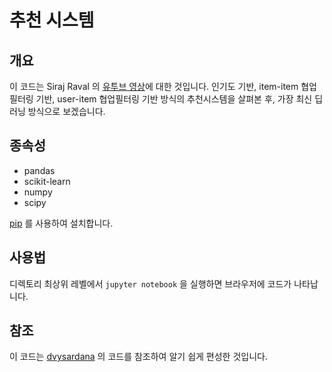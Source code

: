 # 추천 시스템


## 개요

이 코드는 Siraj Raval 의 [유투브 영상](https://youtu.be/18adykNGhHU)에 대한 것입니다. 인기도 기반, item-item 협업필터링 기반, user-item 협업필터링 기반 방식의 추천시스템을 살펴본 후, 가장 최신 딥러닝 방식으로 보겠습니다.


## 종속성

* pandas
* scikit-learn
* numpy
* scipy

[pip](https://pip.pypa.io/en/stable/) 를 사용하여 설치합니다. 


## 사용법

디렉토리 최상위 레벨에서 `jupyter notebook` 을 실행하면 브라우저에 코드가 나타납니다.

## 참조

이 코드는 [dvysardana](https://github.com/dvysardana) 의 코드를 참조하여 알기 쉽게 편성한 것입니다. 
